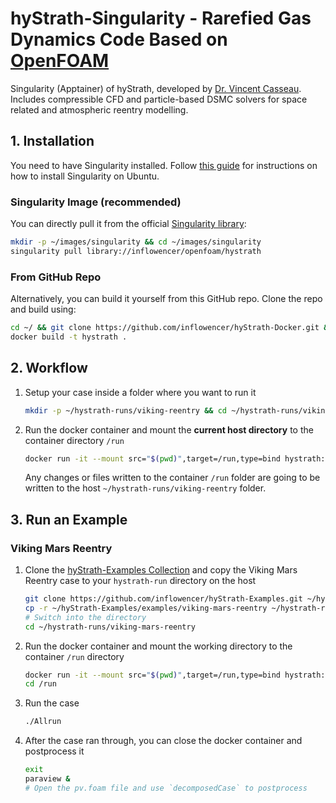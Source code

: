 # hyStrath-Singularity - Rarefied Gas Dynamics Code Based on [OpenFOAM](openfoam.com)

Singularity (Apptainer) of hyStrath, developed by [Dr. Vincent Casseau](https://hystrath.github.io/). Includes compressible CFD
and particle-based DSMC solvers for space related and atmospheric reentry modelling.

## 1. Installation

You need to have Singularity installed. Follow [this guide](install_Singularity.md) for instructions on how to install
Singularity on Ubuntu.

### Singularity Image (recommended)

You can directly pull it from the official [Singularity library](https://cloud.sylabs.io/library/inflowencer/openfoam/hystrath):

```sh
mkdir -p ~/images/singularity && cd ~/images/singularity
singularity pull library://inflowencer/openfoam/hystrath
```

### From GitHub Repo

Alternatively, you can build it yourself from this GitHub repo. Clone the repo and build using:

```sh
cd ~/ && git clone https://github.com/inflowencer/hyStrath-Docker.git && cd hyStrath-Docker
docker build -t hystrath .
```

## 2. Workflow

1. Setup your case inside a folder where you want to run it

   ```sh
   mkdir -p ~/hystrath-runs/viking-reentry && cd ~/hystrath-runs/viking-reentry
   ```

2. Run the docker container and mount the **current host directory** to the container directory `/run`

   ```sh
   docker run -it --mount src="$(pwd)",target=/run,type=bind hystrath:latest
   ```

   Any changes or files written to the container `/run` folder are going to be written to the host
   `~/hystrath-runs/viking-reentry` folder.

## 3. Run an Example

### Viking Mars Reentry

1.  Clone the [hyStrath-Examples Collection](https://github.com/inflowencer/hyStrath-Examples) and copy the Viking Mars
    Reentry case to your `hystrath-run` directory on the host

    ```sh
    git clone https://github.com/inflowencer/hyStrath-Examples.git ~/hyStrath-Examples
    cp -r ~/hyStrath-Examples/examples/viking-mars-reentry ~/hystrath-runs/.
    # Switch into the directory 
    cd ~/hystrath-runs/viking-mars-reentry
    ```

2.  Run the docker container and mount the working directory to the container `/run` directory

    ```sh
    docker run -it --mount src="$(pwd)",target=/run,type=bind hystrath:latest
    cd /run
    ```

3.  Run the case

    ```sh
    ./Allrun
    ```

4.  After the case ran through, you can close the docker container and postprocess it

    ```sh
    exit
    paraview &
    # Open the pv.foam file and use `decomposedCase` to postprocess
    ```